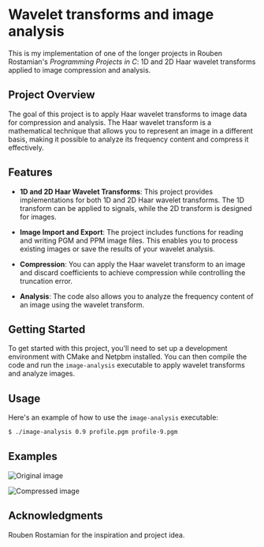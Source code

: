 # Wavelet transforms and image analysis

This is my implementation of one of the longer projects in Rouben Rostamian's *Programming Projects in C*: 1D and 2D Haar wavelet transforms applied to image compression and analysis.

## Project Overview

The goal of this project is to apply Haar wavelet transforms to image data for compression and analysis. The Haar wavelet transform is a mathematical technique that allows you to represent an image in a different basis, making it possible to analyze its frequency content and compress it effectively.

## Features

- **1D and 2D Haar Wavelet Transforms**: This project provides implementations for both 1D and 2D Haar wavelet transforms. The 1D transform can be applied to signals, while the 2D transform is designed for images.

- **Image Import and Export**: The project includes functions for reading and writing PGM and PPM image files. This enables you to process existing images or save the results of your wavelet analysis.

- **Compression**: You can apply the Haar wavelet transform to an image and discard coefficients to achieve compression while controlling the truncation error.

- **Analysis**: The code also allows you to analyze the frequency content of an image using the wavelet transform.

## Getting Started

To get started with this project, you'll need to set up a development environment with CMake and Netpbm installed. You can then compile the code and run the `image-analysis` executable to apply wavelet transforms and analyze images.

## Usage

Here's an example of how to use the `image-analysis` executable:

```bash
$ ./image-analysis 0.9 profile.pgm profile-9.pgm
```
## Examples
![**Original image**](/image-analysis/profile.pgm?raw=true)

![**Compressed image**](/image-analysis/profile-9.pgm?raw=true)

## Acknowledgments

Rouben Rostamian for the inspiration and project idea.
